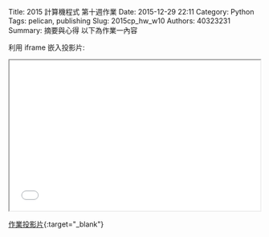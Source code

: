 Title: 2015 計算機程式 第十週作業
Date: 2015-12-29 22:11
Category: Python
Tags: pelican, publishing
Slug: 2015cp_hw_w10
Authors: 40323231
Summary: 摘要與心得
以下為作業一內容

利用 iframe 嵌入投影片:

<iframe src="simplest6.html" width="500" height="300"></iframe>

[作業投影片](simplest6.html){:target="_blank"}

